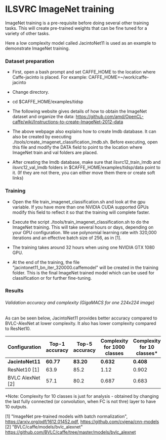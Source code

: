 # ILSVRC ImageNet training

ImageNet training is a pre-requisite before doing several other training tasks. This will create pre-trained weights that can be fine tuned for a variety of other tasks.

Here a low complexity model called JacintoNet11 is used as an example to demonstrate ImageNet training.

### Dataset preparation

* First, open a bash prompt and set CAFFE_HOME to the location where Caffe-jacinto is placed. For example:
CAFFE_HOME=~/work/caffe-jacinto

* Change directory.
 * cd $CAFFE_HOME/examples/tidsp

* The following website gives details of how to obtain the ImageNet dataset and organize the data: 
https://github.com/amd/OpenCL-caffe/wiki/Instructions-to-create-ImageNet-2012-data

* The above webpage also explains how to create lmdb database. It can also be created by executing  ./tools/create_imagenet_classification_lmdb.sh. Before executing, open this file and modify the DATA field to point to the location where ImageNet train and val folders are placed.

* After creating the lmdb database, make sure that ilsvrc12_train_lmdb and ilsvrc12_val_lmdb folders in $CAFFE_HOME/examples/tidsp/data point to it. (If they are not there, you can either move them there or create soft links)

### Training 
* Open the file train_imagenet_classification.sh  and look at the gpu variable. If you have more than one NVIDIA CUDA supported GPUs modify this field to reflect it so that the training will complete faster.

* Execute the script ./tools/train_imagenet_classification.sh to do the ImageNet training. This will take several hours or days, depending on your GPU configuration. We use polynomial learning rate with 320,000 iterations and an effective batch size of 256, as in [1].

* The training takes around 32 hours when using one NVIDIA GTX 1080 GPU.

* At the end of the training, the file "jacintonet11_bn_iter_320000.caffemodel" will be created in the training folder. This is the final ImageNet trained model which can be used for classification or for further fine-tuning. 

### Results 

###### Validation accuracy and complexity (GigaMACS for one 224x224 image)

As can be seen below, JacintoNet11 provides better accuracy compared to BVLC-AlexNet at lower complexity. It also has lower complexity compared to ResNet10.

|Configuration      |Top-1 accuracy   | Top-5 accuracy |Complexity for 1000 classes|Complexity for 10 classes*|
|-------------------|-----------------|----------------|---------------------------|-------------------------|
|<b>JacintoNet11    |<b>60.77         |<b>83.20        |<b>0.632                   |<b>0.408                 |
|ResNet10 [1]       |63.9             |85.2            |1.12                      |0.902                    |
|BVLC AlexNet [2]   |57.1             |80.2            |0.687                      |0.683                    |


*Note: Complexity for 10 classes is just for analysis - obtained by changing the last fully connected (or convolution, when FC is not thre) layer to have 10 outputs.

[1] "ImageNet pre-trained models with batch normalization", https://arxiv.org/pdf/1612.01452.pdf, https://github.com/cvjena/cnn-models <br>
[2] "BVLC/caffe/models/bvlc_alexnet" https://github.com/BVLC/caffe/tree/master/models/bvlc_alexnet

